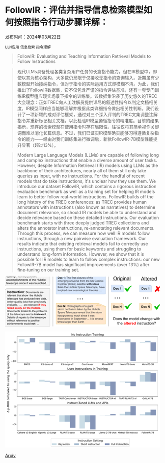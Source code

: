 # FollowIR：评估并指导信息检索模型如何按照指令行动步骤详解：

发布时间：2024年03月22日

`LLM应用` `信息检索` `指令理解`

> FollowIR: Evaluating and Teaching Information Retrieval Models to Follow Instructions

> 现代LLMs具备处理各类复杂用户任务的长篇指令能力，但在IR模型中，即使以其为核心架构，大多数仍局限于仅接收无指令的查询输入。近期虽有少数模型开始接纳指令，但对于指令的实际运用方式却模糊不清。为此，我们推出了FollowIR数据集，它不仅包含严谨的指令评估基准，还有一套专门训练IR模型适应现实场景下指令的训练集。该数据集沿袭了历史悠久的TREC大会理念：正如TREC向人工注解员提供详尽的叙述性指令以判定文档相关度，IR模型同样应当能够理解并根据此类详细指令做出相关性判断。我们设计了一项新颖的成对评估框架，通过对三个深入评判的TREC文集调整注解指令并重新标记相关文档，以此检验IR模型遵循指令的精准度。目前的结果揭示，现存的检索模型在使用指令时存在局限性，往往仅将其简单视作关键词而难以消化长篇信息。不过，我们已证实IR模型确实能够习得遵循复杂指令的能力——经由对我们训练集进行微调后，新款FollowIR-7B模型性能提升显著（超过13%）。

> Modern Large Language Models (LLMs) are capable of following long and complex instructions that enable a diverse amount of user tasks. However, despite Information Retrieval (IR) models using LLMs as the backbone of their architectures, nearly all of them still only take queries as input, with no instructions. For the handful of recent models that do take instructions, it's unclear how they use them. We introduce our dataset FollowIR, which contains a rigorous instruction evaluation benchmark as well as a training set for helping IR models learn to better follow real-world instructions. FollowIR builds off the long history of the TREC conferences: as TREC provides human annotators with instructions (also known as narratives) to determine document relevance, so should IR models be able to understand and decide relevance based on these detailed instructions. Our evaluation benchmark starts with three deeply judged TREC collections and alters the annotator instructions, re-annotating relevant documents. Through this process, we can measure how well IR models follow instructions, through a new pairwise evaluation framework. Our results indicate that existing retrieval models fail to correctly use instructions, using them for basic keywords and struggling to understand long-form information. However, we show that it is possible for IR models to learn to follow complex instructions: our new FollowIR-7B model has significant improvements (over 13%) after fine-tuning on our training set.

![FollowIR：评估并指导信息检索模型如何按照指令行动步骤详解：](../../../paper_images/2403.15246/x1.png)

![FollowIR：评估并指导信息检索模型如何按照指令行动步骤详解：](../../../paper_images/2403.15246/x2.png)

[Arxiv](https://arxiv.org/abs/2403.15246)